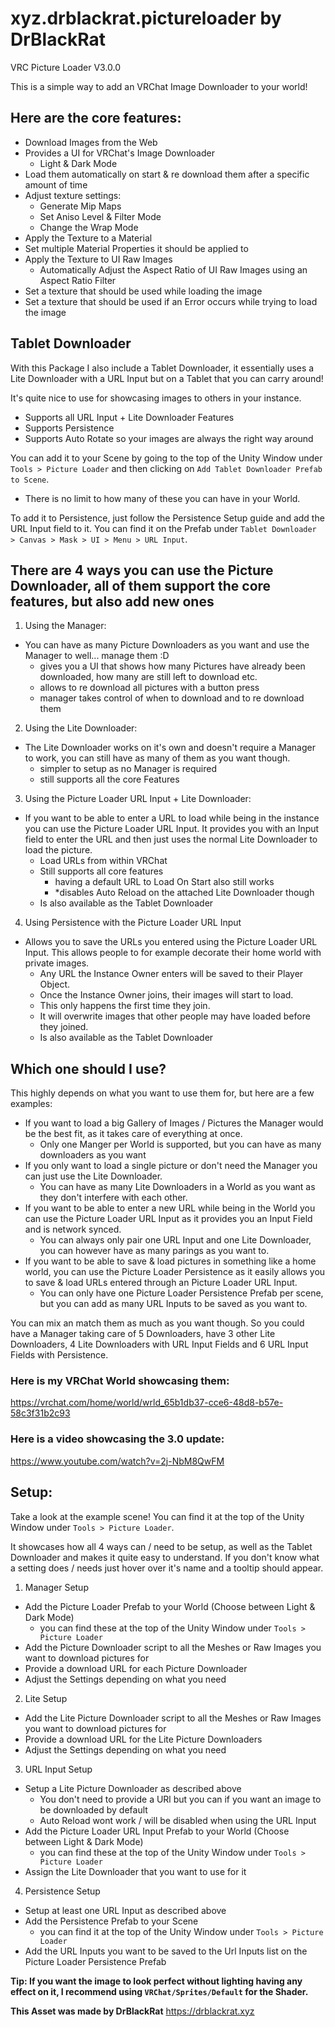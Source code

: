 # xyz.drblackrat.pictureloader by DrBlackRat

VRC Picture Loader V3.0.0

This is a simple way to add an VRChat Image Downloader to your world!

## Here are the core features:
- Download Images from the Web
- Provides a UI for VRChat's Image Downloader
  - Light & Dark Mode
- Load them automatically on start & re download them after a specific amount of time
- Adjust texture settings:
  - Generate Mip Maps
  - Set Aniso Level & Filter Mode
  - Change the Wrap Mode 
- Apply the Texture to a Material
- Set multiple Material Properties it should be applied to
- Apply the Texture to UI Raw Images
   - Automatically Adjust the Aspect Ratio of UI Raw Images using an Aspect Ratio Filter 
- Set a texture that should be used while loading the image
- Set a texture that should be used if an Error occurs while trying to load the image

## Tablet Downloader
With this Package I also include a Tablet Downloader, it essentially uses a Lite Downloader with a URL Input but on a Tablet that you can carry around!

It's quite nice to use for showcasing images to others in your instance.
- Supports all URL Input + Lite Downloader Features
- Supports Persistence
- Supports Auto Rotate so your images are always the right way around

You can add it to your Scene by going to the top of the Unity Window under `Tools > Picture Loader` and then clicking on `Add Tablet Downloader Prefab to Scene`.
- There is no limit to how many of these you can have in your World.

To add it to Persistence, just follow the Persistence Setup guide and add the URL Input field to it. You can find it on the Prefab under `Tablet Downloader > Canvas > Mask > UI > Menu > URL Input`.

## There are 4 ways you can use the Picture Downloader, all of them support the core features, but also add new ones
1. Using the Manager:
- You can have as many Picture Downloaders as you want and use the Manager to well... manage them :D
  - gives you a UI that shows how many Pictures have already been downloaded, how many are still left to download etc.
  - allows to re download all pictures with a button press
  - manager takes control of when to download and to re download them

2. Using the Lite Downloader:
- The Lite Downloader works on it's own and doesn't require a Manager to work, you can still have as many of them as you want though.
  - simpler to setup as no Manager is required
  - still supports all the core Features

3. Using the Picture Loader URL Input + Lite Downloader:
- If you want to be able to enter a URL to load while being in the instance you can use the Picture Loader URL Input. It provides you with an Input field to enter the URL and then just uses the normal Lite Downloader to load the picture.
  - Load URLs from within VRChat
  - Still supports all core features
    - having a default URL to Load On Start also still works
    - *disables Auto Reload on the attached Lite Downloader though
  - Is also available as the Tablet Downloader

4. Using Persistence with the Picture Loader URL Input
- Allows you to save the URLs you entered using the Picture Loader URL Input. This allows people to for example decorate their home world with private images. 
  - Any URL the Instance Owner enters will be saved to their Player Object.
  - Once the Instance Owner joins, their images will start to load.
   - This only happens the first time they join.
   - It will overwrite images that other people may have loaded before they 
     joined.
   - Is also available as the Tablet Downloader

## Which one should I use?
This highly depends on what you want to use them for, but here are a few examples:
- If you want to load a big Gallery of Images / Pictures the Manager would be the best fit, as it takes care of everything at once.
  - Only one Manger per World is supported, but you can have as many downloaders as you want
- If you only want to load a single picture or don't need the Manager you can just use the Lite Downloader.
  - You can have as many Lite Downloaders in a World as you want as they don't interfere with each other.
- If you want to be able to enter a new URL while being in the World you can use the Picture Loader URL Input as it provides you an Input Field and is network synced.
  - You can always only pair one URL Input and one Lite Downloader, you can however have as many parings as you want to.
- If you want to be able to save & load pictures in something like a home world, you can use the Picture Loader Persistence as it easily allows you to save & load URLs entered through an Picture Loader URL Input.
  - You can only have one Picture Loader Persistence Prefab per scene, but you can add as many URL Inputs to be saved as you want to.

You can mix an match them as much as you want though. So you could have a Manager taking care of 5 Downloaders, have 3 other Lite Downloaders, 4 Lite Downloaders with URL Input Fields and 6 URL Input Fields with Persistence.

### Here is my VRChat World showcasing them:
https://vrchat.com/home/world/wrld_65b1db37-cce6-48d8-b57e-58c3f31b2c93
### Here is a video showcasing the 3.0 update:
https://www.youtube.com/watch?v=2j-NbM8QwFM

## Setup:
Take a look at the example scene! You can find it at the top of the Unity Window under `Tools > Picture Loader`.

It showcases how all 4 ways can / need to be setup, as well as the Tablet Downloader and makes it quite easy to understand. If you don't know what a setting does / needs just hover over it's name and a tooltip should appear.

1. Manager Setup
- Add the Picture Loader Prefab to your World (Choose between Light & Dark Mode)
  - you can find these at the top of the Unity Window under `Tools > Picture Loader` 
- Add the Picture Downloader script to all the Meshes or Raw Images you want to download pictures for
- Provide a download URL for each Picture Downloader
- Adjust the Settings depending on what you need

2. Lite Setup
- Add the Lite Picture Downloader script to all the Meshes or Raw Images you want to download pictures for 
- Provide a download URL for the Lite Picture Downloaders
- Adjust the Settings depending on what you need

3. URL Input Setup
- Setup a Lite Picture Downloader as described above
  - You don't need to provide a URl but you can if you want an image to be downloaded by default
  - Auto Reload wont work / will be disabled when using the URL Input
- Add the Picture Loader URL Input Prefab to your World (Choose between Light & Dark Mode)
  - you can find these at the top of the Unity Window under `Tools > Picture Loader` 
- Assign the Lite Downloader that you want to use for it

4. Persistence Setup
- Setup at least one URL Input as described above
- Add the Persistence Prefab to your Scene
  - you can find it at the top of the Unity Window under `Tools > Picture Loader` 
- Add the URL Inputs you want to be saved to the Url Inputs list on the Picture Loader Persistence Prefab

**Tip: If you want the image to look perfect without lighting having any effect on it, I recommend using `VRChat/Sprites/Default` for the Shader.**

**This Asset was made by DrBlackRat**
https://drblackrat.xyz

